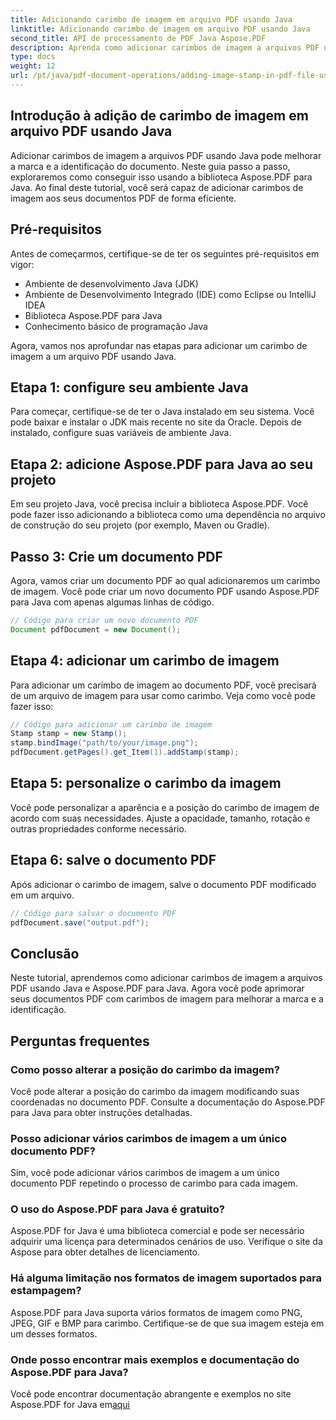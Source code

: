 ```yaml
---
title: Adicionando carimbo de imagem em arquivo PDF usando Java
linktitle: Adicionando carimbo de imagem em arquivo PDF usando Java
second_title: API de processamento de PDF Java Aspose.PDF
description: Aprenda como adicionar carimbos de imagem a arquivos PDF usando Java com este tutorial abrangente do Aspose.PDF para Java.
type: docs
weight: 12
url: /pt/java/pdf-document-operations/adding-image-stamp-in-pdf-file-using-java/
---
```


## Introdução à adição de carimbo de imagem em arquivo PDF usando Java

Adicionar carimbos de imagem a arquivos PDF usando Java pode melhorar a marca e a identificação do documento. Neste guia passo a passo, exploraremos como conseguir isso usando a biblioteca Aspose.PDF para Java. Ao final deste tutorial, você será capaz de adicionar carimbos de imagem aos seus documentos PDF de forma eficiente.

## Pré-requisitos

Antes de começarmos, certifique-se de ter os seguintes pré-requisitos em vigor:

- Ambiente de desenvolvimento Java (JDK)
- Ambiente de Desenvolvimento Integrado (IDE) como Eclipse ou IntelliJ IDEA
- Biblioteca Aspose.PDF para Java
- Conhecimento básico de programação Java

Agora, vamos nos aprofundar nas etapas para adicionar um carimbo de imagem a um arquivo PDF usando Java.

## Etapa 1: configure seu ambiente Java

Para começar, certifique-se de ter o Java instalado em seu sistema. Você pode baixar e instalar o JDK mais recente no site da Oracle. Depois de instalado, configure suas variáveis de ambiente Java.

## Etapa 2: adicione Aspose.PDF para Java ao seu projeto

Em seu projeto Java, você precisa incluir a biblioteca Aspose.PDF. Você pode fazer isso adicionando a biblioteca como uma dependência no arquivo de construção do seu projeto (por exemplo, Maven ou Gradle).

## Passo 3: Crie um documento PDF

Agora, vamos criar um documento PDF ao qual adicionaremos um carimbo de imagem. Você pode criar um novo documento PDF usando Aspose.PDF para Java com apenas algumas linhas de código.

```java
// Código para criar um novo documento PDF
Document pdfDocument = new Document();
```

## Etapa 4: adicionar um carimbo de imagem

Para adicionar um carimbo de imagem ao documento PDF, você precisará de um arquivo de imagem para usar como carimbo. Veja como você pode fazer isso:

```java
// Código para adicionar um carimbo de imagem
Stamp stamp = new Stamp();
stamp.bindImage("path/to/your/image.png");
pdfDocument.getPages().get_Item(1).addStamp(stamp);
```

## Etapa 5: personalize o carimbo da imagem

Você pode personalizar a aparência e a posição do carimbo de imagem de acordo com suas necessidades. Ajuste a opacidade, tamanho, rotação e outras propriedades conforme necessário.

## Etapa 6: salve o documento PDF

Após adicionar o carimbo de imagem, salve o documento PDF modificado em um arquivo.

```java
// Código para salvar o documento PDF
pdfDocument.save("output.pdf");
```

## Conclusão

Neste tutorial, aprendemos como adicionar carimbos de imagem a arquivos PDF usando Java e Aspose.PDF para Java. Agora você pode aprimorar seus documentos PDF com carimbos de imagem para melhorar a marca e a identificação.

## Perguntas frequentes

### Como posso alterar a posição do carimbo da imagem?

Você pode alterar a posição do carimbo da imagem modificando suas coordenadas no documento PDF. Consulte a documentação do Aspose.PDF para Java para obter instruções detalhadas.

### Posso adicionar vários carimbos de imagem a um único documento PDF?

Sim, você pode adicionar vários carimbos de imagem a um único documento PDF repetindo o processo de carimbo para cada imagem.

### O uso do Aspose.PDF para Java é gratuito?

Aspose.PDF for Java é uma biblioteca comercial e pode ser necessário adquirir uma licença para determinados cenários de uso. Verifique o site da Aspose para obter detalhes de licenciamento.

### Há alguma limitação nos formatos de imagem suportados para estampagem?

Aspose.PDF para Java suporta vários formatos de imagem como PNG, JPEG, GIF e BMP para carimbo. Certifique-se de que sua imagem esteja em um desses formatos.

### Onde posso encontrar mais exemplos e documentação do Aspose.PDF para Java?

Você pode encontrar documentação abrangente e exemplos no site Aspose.PDF for Java em[aqui](https://reference.aspose.com/pdf/java/.)